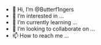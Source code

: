 - 👋 Hi, I’m @Butterf1ngers
- 👀 I’m interested in ...
- 🌱 I’m currently learning ...
- 💞️ I’m looking to collaborate on ...
- 📫 How to reach me ...

<!---
Butterf1ngers/Butterf1ngers is a ✨ special ✨ repository because its `README.md` (this file) appears on your GitHub profile.
You can click the Preview link to take a look at your changes.
--->
